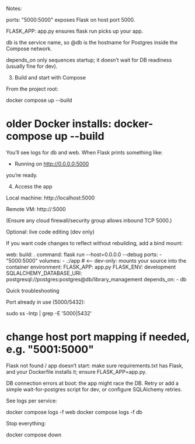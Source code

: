 
Notes:

ports: "5000:5000" exposes Flask on host port 5000.

FLASK_APP: app.py ensures flask run picks up your app.

db is the service name, so @db is the hostname for Postgres inside the Compose network.

depends_on only sequences startup; it doesn’t wait for DB readiness (usually fine for dev).

3) Build and start with Compose

From the project root:

docker compose up --build
# older Docker installs: docker-compose up --build


You’ll see logs for db and web. When Flask prints something like:

 * Running on http://0.0.0.0:5000


you’re ready.

4) Access the app

Local machine: http://localhost:5000

Remote VM: http://<server-public-ip>:5000

(Ensure any cloud firewall/security group allows inbound TCP 5000.)

Optional: live code editing (dev only)

If you want code changes to reflect without rebuilding, add a bind mount:

  web:
    build: .
    command: flask run --host=0.0.0.0 --debug
    ports:
      - "5000:5000"
    volumes:
      - .:/app            # <— dev-only: mounts your source into the container
    environment:
      FLASK_APP: app.py
      FLASK_ENV: development
      SQLALCHEMY_DATABASE_URI: postgresql://postgres:postgres@db/library_management
    depends_on:
      - db

Quick troubleshooting

Port already in use (5000/5432):

sudo ss -lntp | grep -E '5000|5432'
# change host port mapping if needed, e.g. "5001:5000"


Flask not found / app doesn’t start: make sure requirements.txt has Flask, and your Dockerfile installs it; ensure FLASK_APP=app.py.

DB connection errors at boot: the app might race the DB. Retry or add a simple wait-for-postgres script for dev, or configure SQLAlchemy retries.

See logs per service:

docker compose logs -f web
docker compose logs -f db


Stop everything:

docker compose down